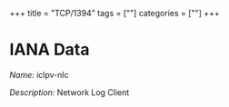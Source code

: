 +++
title = "TCP/1394"
tags = [""]
categories = [""]
+++

# IANA Data

_Name:_ iclpv-nlc

_Description:_ Network Log Client

